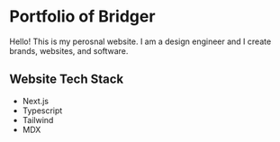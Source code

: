 # Portfolio of Bridger

Hello! This is my perosnal website. I am a design engineer and I create brands, websites, and software.

## Website Tech Stack

- Next.js
- Typescript
- Tailwind
- MDX

